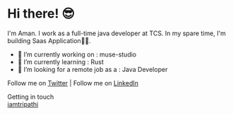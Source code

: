 # Hi there! 😎
I'm Aman. I work as a full-time java developer at TCS. In my spare time, I'm building Saas Application😶‍🌫️.

- 🔭 I’m currently working on : muse-studio
- 🌱 I’m currently learning : Rust
- 👯 I’m looking for a remote job as a : Java Developer

Follow me on [Twitter](https://x.com/Iamtripathi25)  |  Follow me on [LinkedIn](https://www.linkedin.com/in/aman-tripathi-6ba35a191/) 

Getting in touch <br>
[iamtripathi](https://tripathiaman2511.github.io/portfolio/)





